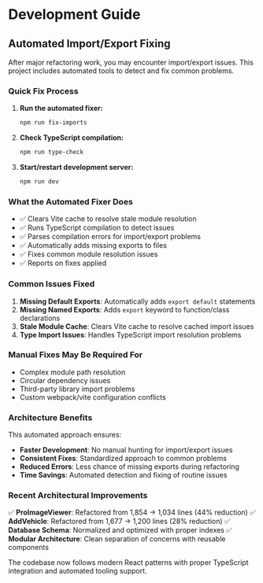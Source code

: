 # Development Guide

## Automated Import/Export Fixing

After major refactoring work, you may encounter import/export issues. This project includes automated tools to detect and fix common problems.

### Quick Fix Process

1. **Run the automated fixer:**
   ```bash
   npm run fix-imports
   ```

2. **Check TypeScript compilation:**
   ```bash
   npm run type-check
   ```

3. **Start/restart development server:**
   ```bash
   npm run dev
   ```

### What the Automated Fixer Does

- ✅ Clears Vite cache to resolve stale module resolution
- ✅ Runs TypeScript compilation to detect issues
- ✅ Parses compilation errors for import/export problems
- ✅ Automatically adds missing exports to files
- ✅ Fixes common module resolution issues
- ✅ Reports on fixes applied

### Common Issues Fixed

1. **Missing Default Exports**: Automatically adds `export default` statements
2. **Missing Named Exports**: Adds `export` keyword to function/class declarations
3. **Stale Module Cache**: Clears Vite cache to resolve cached import issues
4. **Type Import Issues**: Handles TypeScript import resolution problems

### Manual Fixes May Be Required For

- Complex module path resolution
- Circular dependency issues
- Third-party library import problems
- Custom webpack/vite configuration conflicts

### Architecture Benefits

This automated approach ensures:
- **Faster Development**: No manual hunting for import/export issues
- **Consistent Fixes**: Standardized approach to common problems
- **Reduced Errors**: Less chance of missing exports during refactoring
- **Time Savings**: Automated detection and fixing of routine issues

### Recent Architectural Improvements

✅ **ProImageViewer**: Refactored from 1,854 → 1,034 lines (44% reduction)
✅ **AddVehicle**: Refactored from 1,677 → 1,200 lines (28% reduction)
✅ **Database Schema**: Normalized and optimized with proper indexes
✅ **Modular Architecture**: Clean separation of concerns with reusable components

The codebase now follows modern React patterns with proper TypeScript integration and automated tooling support.
